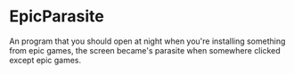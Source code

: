 # EpicParasite
An program that you should open at night when you're installing something from epic games, the screen became's parasite when somewhere clicked except epic games.
